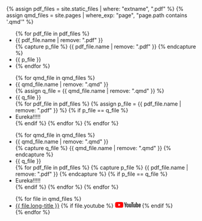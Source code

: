 {% assign pdf_files = site.static_files | where: "extname", ".pdf" %}
{% assign qmd_files = site.pages | where_exp: "page", "page.path contains '.qmd'" %}

<ul>
{% for pdf_file in pdf_files %}
    <li> {{ pdf_file.name | remove: ".pdf" }} </li>
    {% capture p_file %} {{ pdf_file.name | remove: ".pdf" }} {% endcapture %}
    <li> {{ p_file }} <li>
{% endfor %}
</ul>

<ul>
{% for qmd_file in qmd_files %}
    <li> {{ qmd_file.name | remove: ".qmd" }} </li>
    {% assign q_file = {{ qmd_file.name | remove: ".qmd" }} %}
    <li> {{ q_file }} </li>
    {% for pdf_file in pdf_files %}
        {% assign p_file = {{ pdf_file.name | remove: ".pdf" }} %}
        {% if p_file == q_file %}
            <li> Eureka!!!!! </li>
        {% endif %}
    {% endfor %}
{% endfor %}
</ul>

<ul>
{% for qmd_file in qmd_files %}
    <li> {{ qmd_file.name | remove: ".qmd" }} </li>
    {% capture q_file %}  {{ qmd_file.name | remove: ".qmd" }} {% endcapture %}
    <li> {{ q_file }} </li>
    {% for pdf_file in pdf_files %}
        {% capture p_file %} {{ pdf_file.name | remove: ".pdf" }} {% endcapture %}
        {% if p_file == q_file %}
            <li> Eureka!!!!! </li>
        {% endif %}
    {% endfor %}
{% endfor %}
</ul>

<ul>
{% for file in qmd_files %}
    <li><a href="https://julien-arino.github.io/R-for-modellers/SLIDES/{{ file.name | remove: ".qmd" }}.html">{{ file.long-title }}</a>
    {% if file.youtube %}
        <a href="{{ file.youtube }}"><img src="assets/img/yt_logo_rgb_light.png" height="15px" /></a>
    {% endif %}
    </li>
{% endfor %}
</ul>


